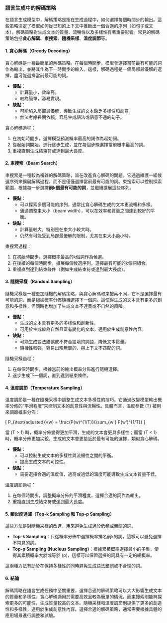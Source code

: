 ### 語言生成中的解碼策略

在語言生成模型中，解碼策略是指在生成過程中，如何選擇每個時間步的輸出。這些策略決定了模型如何從已知的上下文中推斷出一個合適的序列（如句子或文本）。解碼策略對生成文本的質量、流暢性以及多樣性有著重要影響。常見的解碼策略包括**貪心解碼**、**束搜索**、**隨機采樣**、**溫度調節**等。

#### 1. 貪心解碼（Greedy Decoding）

貪心解碼是一種最簡單的解碼策略。在每個時間步，模型會選擇當前最有可能的詞作為輸出，並將其作為下一時間步的輸入。這樣，解碼過程是一個局部最優解的選擇，盡可能選擇當前最可能的詞。

- **優點**：
  - 計算量小，效率高。
  - 較為簡單，容易實現。
- **缺點**：
  - 可能陷入局部最優解，導致生成的文本缺乏多樣性和創意。
  - 無法考慮長期依賴，容易生成語法或語意不通的句子。

貪心解碼過程：
1. 在初始時間步，選擇模型預測概率最高的詞作為起始詞。
2. 從起始詞開始，進行逐步生成，並在每個步驟選擇當前概率最高的詞。
3. 重複直到生成結束符或達到最大長度。

#### 2. 束搜索（Beam Search）

束搜索是一種較為複雜的解碼策略，旨在改進貪心解碼的問題。它通過維護一組候選序列來擴展解碼過程，而不是僅僅選擇當前最有可能的詞。束搜索可以控制探索範圍，根據每一步選擇**前k個最有可能的詞**，並繼續擴展這些序列。

- **優點**：
  - 可以探索多個可能的序列，通常比貪心解碼生成的文本更流暢和多樣。
  - 通過調整束大小（beam width），可以在效率和質量之間達到較好的平衡。
- **缺點**：
  - 計算量較大，特別是在束大小較大時。
  - 仍然有可能受到局部最優解的限制，尤其在束大小過小時。

束搜索過程：
1. 在初始時間步，選擇概率最高的k個詞作為候選。
2. 在後續的每個時間步，擴展每個候選序列，選擇最有可能的k個詞組合。
3. 重複直到達到結束條件（例如生成結束符或達到最大長度）。

#### 3. 隨機采樣（Random Sampling）

隨機采樣是一種更加隨機的解碼策略，與貪心解碼和束搜索不同，它不是選擇最有可能的詞，而是根據概率分佈隨機選擇下一個詞。這使得生成的文本具有更多的創意和多樣性，但同時也增加了生成文本不連貫或不自然的風險。

- **優點**：
  - 生成的文本具有更多的多樣性和創新性。
  - 可用於生成較為自然且富有變化的文本，適用於生成創意性內容。
- **缺點**：
  - 可能生成語法錯誤或不符合語境的詞語，降低文本質量。
  - 隨機性較強，容易出現無關的、與上下文不匹配的詞。

隨機采樣過程：
1. 在每個時間步，根據當前的輸出概率分佈進行隨機選擇。
2. 逐步生成下一個詞，直到達到結束條件。

#### 4. 溫度調節（Temperature Sampling）

溫度調節是一種在隨機采樣中調整生成文本多樣性的技巧。它通過改變模型輸出概率分佈的“平滑程度”來控制文本的創意性與流暢性。具體而言，溫度參數 \(T\) 被用來調節概率分佈：

\[
P_{\text{adjusted}}(w) = \frac{P(w)^{1/T}}{\sum_{w'} P(w')^{1/T}}
\]

當 \(T > 1\) 時，概率分佈變得更加平滑，生成的文本會更具多樣性；而當 \(T < 1\) 時，概率分佈更加尖銳，生成的文本會更接近於最有可能的選擇，類似貪心解碼。

- **優點**：
  - 可以控制生成文本的多樣性與流暢性之間的平衡。
  - 提高生成文本的可控性。
- **缺點**：
  - 需要選擇合適的溫度值，過高或過低的溫度可能導致生成文本質量不佳。

溫度調節過程：
1. 在每個時間步，調整概率分佈的平滑程度，選擇合適的詞作為輸出。
2. 重複直到生成結束符或達到最大長度。

#### 5. 類似度過濾（Top-k Sampling 和 Top-p Sampling）

這些方法是對隨機采樣的改進，用來避免生成過於低頻或無關的詞。

- **Top-k Sampling**：只從概率分佈中選擇概率排名前k的詞，這樣可以避免選擇不常見的詞。
- **Top-p Sampling (Nucleus Sampling)**：根據累積概率選擇最小的子集，使得其累積概率大於或等於 \(p\)，這樣可以保證選擇的詞具有一定的總概率。

這兩種方法有助於在保持多樣性的同時避免生成語法錯誤或不合理的詞。

#### 6. 結論

解碼策略在語言生成任務中至關重要，選擇合適的解碼策略可以大大影響生成文本的質量和多樣性。貪心解碼適用於需要高效且較為簡單的情況，而束搜索則能夠探索更多的可能性，生成質量較高的文本。隨機采樣和溫度調節則提供了更多的創造性和多樣性，適用於生成創意性內容。選擇合適的解碼策略，通常需要根據具體的應用場景進行調整和試驗。